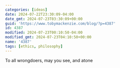 ```yaml
---
categories: [ideas]
date: 2024-07-22T23:30:09-04:00
date_gmt: 2024-07-23T03:30:09+00:00
guid: 'https://www.tobymackenzie.com/blog/?p=4387'
id: 4387
modified: 2024-07-23T00:10:50-04:00
modified_gmt: 2024-07-23T04:10:50+00:00
name: '4387'
tags: [ethics, philosophy]
---
```


To all wrongdoers, may you see, and atone
